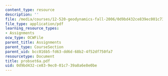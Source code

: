 ```yaml
---
content_type: resource
description: ''
file: /media/courses/12-520-geodynamics-fall-2006/0d9bd432ce839ec001c739a8a6e8e0be_probset6a.pdf
file_type: application/pdf
learning_resource_types:
- Assignments
ocw_type: OCWFile
parent_title: Assignments
parent_type: CourseSection
parent_uid: bcc016b5-fd63-dd6d-68b2-4f52df750fa7
resourcetype: Document
title: probset6a.pdf
uid: 0d9bd432-ce83-9ec0-01c7-39a8a6e8e0be
---
```

